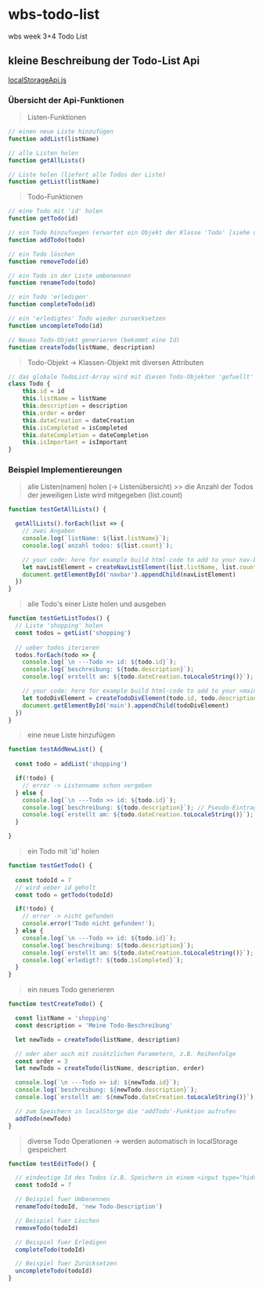 # wbs-todo-list
wbs week 3+4 Todo List

## kleine Beschreibung der Todo-List Api
[localStorageApi.js](src/localStorageApi.js)

### Übersicht der Api-Funktionen

> Listen-Funktionen
```javascript
// einen neue Liste hinzufügen
function addList(listName)

// alle Listen holen
function getAllLists()

// Liste holen (liefert alle Todos der Liste)
function getList(listName)
```


> Todo-Funktionen
```javascript
// eine Todo mit 'id' holen
function getTodo(id)

// ein Todo hinzufuegen (erwartet ein Objekt der Klasse 'Todo' [siehe unten])
function addTodo(todo)

// ein Todo löschen
function removeTodo(id)

// ein Todo in der Liste umbenennen
function renameTodo(todo) 

// ein Todo 'erledigen'
function completeTodo(id)

// ein 'erledigtes' Todo wieder zuruecksetzen
function uncompleteTodo(id)

// Neues Todo-Objekt generieren (bekommt eine Id)
function createTodo(listName, description)
```

> Todo-Objekt -> Klassen-Objekt mit diversen Attributen
```javascript
// das globale TodoList-Array wird mit diesen Todo-Objekten 'gefuellt'
class Todo {
    this.id = id
    this.listName = listName
    this.description = description
    this.order = order
    this.dateCreation = dateCreation
    this.isCompleted = isCompleted
    this.dateCompletion = dateCompletion
    this.isImportant = isImportant
}
```

### Beispiel Implementiereungen

> alle Listen(namen) holen (-> Listenübersicht) >> die Anzahl der Todos der jeweiligen Liste wird mitgegeben (list.count)
```javascript
function testGetAllLists() {

  getAllLists().forEach(list => {
    // zwei Angaben
    console.log(`listName: ${list.listName}`);
    console.log(`anzahl todos: ${list.count}`);

    // your code: here for example build html-code to add to your nav-bar
    let navListElement = createNavListElement(list.listName, list.count)
    document.getElementById('navbar').appendChild(navListElement)
  })
}
```

> alle Todo's einer Liste holen und ausgeben
```javascript
function testGetListTodos() {
  // Liste 'shopping' holen
  const todos = getList('shopping')
  
  // ueber todos iterieren   
  todos.forEach(todo => {
    console.log(`\n ---Todo >> id: ${todo.id}`);
    console.log(`beschreibung: ${todo.description}`);
    console.log(`erstellt am: ${todo.dateCreation.toLocaleString()}`);

    // your code: here for example build html-code to add to your <main> section (o.ä.)
    let todoDivElement = createTodoDivElement(todo.id, todo.description, todo.dateCreation ...) // oder nur "todo" als parameter uebergeben
    document.getElementById('main').appendChild(todoDivElement)
  })
}
```

> eine neue Liste hinzufügen
```javascript
function testAddNewList() {
  
  const todo = addList('shopping')

  if(!todo) {
    // error -> Listenname schon vergeben
  } else {
    console.log(`\n ---Todo >> id: ${todo.id}`);
    console.log(`beschreibung: ${todo.description}`); // Pseudo-Eintrag -> 'Neuer Eintrag'
    console.log(`erstellt am: ${todo.dateCreation.toLocaleString()}`);
  }

}
```

> ein Todo mit 'id' holen
```javascript
function testGetTodo() {
  
  const todoId = 7
  // wird ueber id geholt
  const todo = getTodo(todoId)

  if(!todo) {
    // error -> nicht gefunden
    console.error('Todo nicht gefunden!');
  } else {
    console.log(`\n ---Todo >> id: ${todo.id}`);
    console.log(`beschreibung: ${todo.description}`);
    console.log(`erstellt am: ${todo.dateCreation.toLocaleString()}`);    
    console.log(`erledigt?: ${todo.isCompleted}`);
  }
}
```

> ein neues Todo generieren
```javascript
function testCreateTodo() {

  const listName = 'shopping'
  const description = 'Meine Todo-Beschreibung'

  let newTodo = createTodo(listName, description)

  // oder aber auch mit zusätzlichen Parametern, z.B. Reihenfolge
  const order = 3 
  let newTodo = createTodo(listName, description, order)

  console.log(`\n ---Todo >> id: ${newTodo.id}`);
  console.log(`beschreibung: ${newTodo.description}`);
  console.log(`erstellt am: ${newTodo.dateCreation.toLocaleString()}`);   

  // zum Speichern in localStorge die 'addTodo'-Funktion aufrufen
  addTodo(newTodo)
}
```

> diverse Todo Operationen -> werden automatisch in localStorage gespeichert
```javascript
function testEditTodo() {

  // eindeutige Id des Todos (z.B. Speichern in einem <input type="hidden">)
  const todoId = 7

  // Beispiel fuer Umbenennen
  renameTodo(todoId, 'new Todo-Description')

  // Beispiel fuer Löschen
  removeTodo(todoId)

  // Beispiel fuer Erledigen
  completeTodo(todoId)

  // Beispiel fuer Zurücksetzen 
  uncompleteTodo(todoId)
}
```

